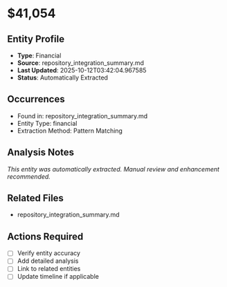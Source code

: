 # $41,054

## Entity Profile
- **Type**: Financial
- **Source**: repository_integration_summary.md
- **Last Updated**: 2025-10-12T03:42:04.967585
- **Status**: Automatically Extracted

## Occurrences
- Found in: repository_integration_summary.md
- Entity Type: financial
- Extraction Method: Pattern Matching

## Analysis Notes
*This entity was automatically extracted. Manual review and enhancement recommended.*

## Related Files
- repository_integration_summary.md

## Actions Required
- [ ] Verify entity accuracy
- [ ] Add detailed analysis
- [ ] Link to related entities
- [ ] Update timeline if applicable
